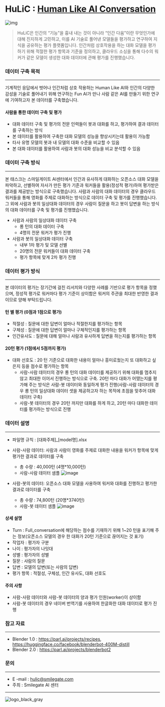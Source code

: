 # HuLiC : [Human Like AI Conversation](https://hulic.smilegate.net/) 

![img](https://user-images.githubusercontent.com/95196586/147039219-4568c0c3-2551-42ed-b150-cf9e88b91d19.jpg)


> HuLiC은 인간의 “기능”을 흉내 내는 것이 아니라 “인간 다움”이란 무엇인가에 대해 진지하게 고민하고, 이를 AI 기술로 풀어낸 모델들을 평가하고 연구하여 지식을 공유하는 평가 플랫폼입니다.
> 인간처럼 상호작용을 하는 대화 모델을 평가하기 위해 적절한 평가 항목과 기준을 정의하고, 클라우드 소싱을 통해 다수의 워커가 같은 모델이 생성한 대화 데이터에 관해 평가를 진행했습니다.


### 데이터 구축 목적
***
기계적인 응답에서 벗어나 인간처럼 상호 작용하는 Human Like AI와 인간의 다양한 감성을 기술로 풀어내기 위해 연구하는 Fun AI가 만나 사람 같은 AI를 만들기 위한 연구에 기여하고자 본 데이터를 구축했습니다. 

#### 사람을 통한 데이터 구축 및 평가
* 대화 데이터 구축 및 평가의 전문 인력들이 봇과 대화를 하고, 평가하여 결과 데이터를 구축하는 방식
* 본 데이터를 활용하여 구축한 대화 모델의 성능을 향상시키는데 활용이 가능함
* 타사 유명 모델의 봇과 내 모델의 대화 수준을 비교할 수 있음
* 본 대화 데이터를 활용하여 사람과 봇의 대화 성능을 비교 분석할 수 있음


### 데이터 구축 방식
***
본 태스크는 스마일게이트 AI센터에서 인간과 유사하게 대화하는 오픈소스 대화 모델을 파악하고, 선별하여 자사가 만든 평가 기준과 워커들을 활용(정성적 평가)하여 평가받은 결과를 제공받는 방식으로 구축했습니다. 
사람과 사람의 대화 데이터의 경우 클라우드 워커들을 통해 영화를 주제로 대화하는 방식으로 데이터 구축 및 평가를 진행했습니다. 그 외에 사람과 봇의 일상대화 데이터의 경우 사람이 질문을 하고 봇이 답변을 하는 방식의 대화 데이터를 구축 및 평가를 진행했습니다. 

* 사람과 사람의 일상대화 데이터 구축
    - 롱 턴의 대화 데이터 구축
    - 4명의 전문 워커가 평가 진행
* 사람과 봇의 일상대화 데이터 구축
    - 내부 1차 평가 및 모델 선별
    - 20명의 전문 워커들이 대화 데이터 구축
    - 평가 항목에 맞게 2차 평가 진행


### 데이터 평가 방식
***
본 데이터의 평가는 장기간에 걸친 리서치와 다양한 사례를 기반으로 평가 항목을 정했으며, 정성적 평가로 워커마다 평가 기준이 상이함은 워커의 주관을 최대한 반영한 결과이므로 양해 부탁드립니다. 

#### 턴 별 평가 (0점과 1점으로 평가)
- 적절성 : 질문에 대한 답변이 얼마나 적절한지를 평가하는 항목
- 구체성 : 질문에 대한 답변이 얼마나 구체적인지를 평가하는 항목
- 인간유사도 : 질문에 대해 얼마나 사람과 유사하게 답변을 하는지를 평가하는 항목
#### 20턴 평가 (1점에서 5점까지 평가)
- 대화 선호도 : 20 턴 기준으로 대화한 내용이 얼마나 흥미로웠는지 또 대화하고 싶은지 등을 점수로 평가하는 항목 
    - 사람-사람 데이터의 경우 롱 턴의 대화 데이터를 제공하기 위해 대화를 멈추지 않고 최대한 이어서 진행하는 방식으로 구축. 20턴 마다 대화가 어땠는지를 평가해 주는 방식은 사람-봇 데이터와 동일하게 평가 진행(사람-사람 데이터의 경우 롱 턴의 일상대화 데이터 셋을 제공하고자 하는 목적에 초점을 맞추어 대화 데이터 구축)
    - 사람-봇 데이터의 경우 20턴 까지만 대화를 하게 하고, 20턴 마다 대화한 데이터를 평가하는 방식으로 진행 


### 데이터 설명
***
- 파일명 규칙 : [대화주제]_[model명].xlsx 
- 사람-사람 데이터: 사람과 사람이 영화를 주제로 대화한 내용을 워커가 항목에 맞게 평가한 결과로 데이터를 구축
    - 총 수량 : 40,000턴 (4명*10,000턴)
    - 사람-사람 데이터 샘플 
![image](https://user-images.githubusercontent.com/95196586/156349153-01183b3a-c3a2-4699-88e7-238abc3c6397.png)

- 사람-봇의 데이터: 오픈소스 대화 모델을 사용하여 워커와 대화를 진행하고 평가한 결과로 데이터를 구축
    - 총 수량 : 74,800턴 (20명*3740턴)
    - 사람-봇 데이터 샘플
![image](https://user-images.githubusercontent.com/95196586/156350536-db50b7fb-30f4-4503-b89c-6e70be6236d7.png)



#### 상세 설명
- Turn : Full_conversation에 해당하는 점수를 기재하기 위해 1~20 턴을 표기해 주는 정보(오픈소스 모델의 경우 한 대화가 20턴 기준으로 끊어지는 것 표기) 
- 작업자 : 평가자 구분 
- 나이 : 평가자의 나잇대 
- 성별 : 평가자의 성별
- 질문 : 사람의 질문
- 답변 : 모델의 답변(또는 사람의 답변)
- 평가 항목 : 적절성, 구체성, 인간 유사도, 대화 선호도 


#### 주의 사항
- 사람-사람 데이터와 사람-봇 데이터의 양과 평가 인원(worker)이 상이함
- 사람-봇 데이터의 경우 네이버 번역기를 사용하여 한글화한 대화 데이터로 평가 진행


### 참고 자료
***
- Blender 1.0 : https://parl.ai/projects/recipes, https://huggingface.co/facebook/blenderbot-400M-distill
- Blender 2.0 : https://parl.ai/projects/blenderbot2


### 문의
***
- E -mail : hulic@smilegate.com
- 주최 : Smilegate AI 센터
***

![logo_black_gray](https://user-images.githubusercontent.com/95196586/147066863-b9f99434-3ce8-463f-abb4-5e672b3a1fda.png)

                                                       

